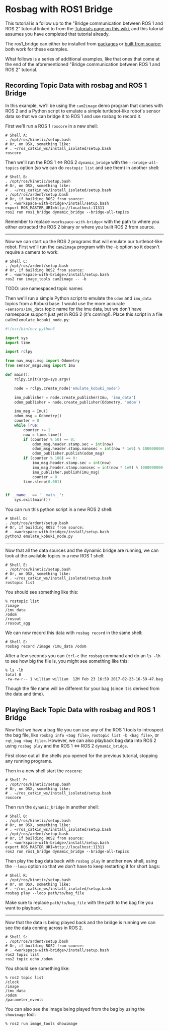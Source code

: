 # Rosbag with ROS1 Bridge

This tutorial is a follow up to the "Bridge communication between ROS 1 and ROS 2" tutorial linked to from the [Tutorials page on this wiki](Tutorials), and this tutorial assumes you have completed that tutorial already.

The ros1_bridge can either be installed from [packages](https://github.com/ros2/ros2/wiki/Installation) or [built from source](https://github.com/ros2/ros1_bridge/blob/master/README.md#building-the-bridge-from-source); both work for these examples. 

What follows is a series of additional examples, like that ones that come at the end of the aforementioned "Bridge communication between ROS 1 and ROS 2" tutorial.

## Recording Topic Data with rosbag and ROS 1 Bridge

In this example, we'll be using the `cam2image` demo program that comes with ROS 2 and a Python script to emulate a simple turtlebot-like robot's sensor data so that we can bridge it to ROS 1 and use rosbag to record it.

First we'll run a ROS 1 `roscore` in a new shell:

```
# Shell A:
. /opt/ros/kinetic/setup.bash
# Or, on OSX, something like:
# . ~/ros_catkin_ws/install_isolated/setup.bash
roscore
```

Then we'll run the ROS 1 <=> ROS 2 `dynamic_bridge` with the `--bridge-all-topics` option (so we can do `rostopic list` and see them) in another shell:

```
# Shell B:
. /opt/ros/kinetic/setup.bash
# Or, on OSX, something like:
# . ~/ros_catkin_ws/install_isolated/setup.bash
. /opt/ros/ardent/setup.bash
# Or, if building ROS2 from source:
# . <workspace-with-bridge>/install/setup.bash
export ROS_MASTER_URI=http://localhost:11311
ros2 run ros1_bridge dynamic_bridge --bridge-all-topics
```

Remember to replace `<workspace-with-bridge>` with the path to where you either extracted the ROS 2 binary or where you built ROS 2 from source.

---

Now we can start up the ROS 2 programs that will emulate our turtlebot-like robot.
First we'll run the `cam2image` program with the `-b` option so it doesn't require a camera to work:

```
# Shell C:
. /opt/ros/ardent/setup.bash
# Or, if building ROS2 from source:
# . <workspace-with-bridge>/install/setup.bash
ros2 run image_tools cam2image -- -b
```

TODO: use namespaced topic names

Then we'll run a simple Python script to emulate the `odom` and `imu_data` topics from a Kobuki base.
I would use the more accurate `~sensors/imu_data` topic name for the imu data, but we don't have namespace support just yet in ROS 2 (it's coming!).
Place this script in a file called `emulate_kobuki_node.py`:

```python
#!/usr/bin/env python3

import sys
import time

import rclpy

from nav_msgs.msg import Odometry
from sensor_msgs.msg import Imu

def main():
    rclpy.init(args=sys.argv)

    node = rclpy.create_node('emulate_kobuki_node')

    imu_publisher = node.create_publisher(Imu, 'imu_data')
    odom_publisher = node.create_publisher(Odometry, 'odom')

    imu_msg = Imu()
    odom_msg = Odometry()
    counter = 0
    while True:
        counter += 1
        now = time.time()
        if (counter % 50) == 0:
            odom_msg.header.stamp.sec = int(now)
            odom_msg.header.stamp.nanosec = int(now * 1e9) % 1000000000
            odom_publisher.publish(odom_msg)
        if (counter % 100) == 0:
            imu_msg.header.stamp.sec = int(now)
            imu_msg.header.stamp.nanosec = int(now * 1e9) % 1000000000
            imu_publisher.publish(imu_msg)
            counter = 0
        time.sleep(0.001)


if __name__ == '__main__':
    sys.exit(main())

```

You can run this python script in a new ROS 2 shell:

```
# Shell D:
. /opt/ros/ardent/setup.bash
# Or, if building ROS2 from source:
# . <workspace-with-bridge>/install/setup.bash
python3 emulate_kobuki_node.py
```

---

Now that all the data sources and the dynamic bridge are running, we can look at the available topics in a new ROS 1 shell:

```
# Shell E:
. /opt/ros/kinetic/setup.bash
# Or, on OSX, something like:
# . ~/ros_catkin_ws/install_isolated/setup.bash
rostopic list
```

You should see something like this:

```
% rostopic list
/image
/imu_data
/odom
/rosout
/rosout_agg
```

We can now record this data with `rosbag record` in the same shell:

```
# Shell E:
rosbag record /image /imu_data /odom
```

After a few seconds you can `Ctrl-c` the `rosbag` command and do an `ls -lh` to see how big the file is, you might see something like this:

```
% ls -lh
total 0
-rw-rw-r-- 1 william william  12M Feb 23 16:59 2017-02-23-16-59-47.bag
```

Though the file name will be different for your bag (since it is derived from the date and time).

## Playing Back Topic Data with rosbag and ROS 1 Bridge

Now that we have a bag file you can use any of the ROS 1 tools to introspect the bag file, like `rosbag info <bag file>`, `rostopic list -b <bag file>`, or `rqt_bag <bag file>`.
However, we can also playback bag data into ROS 2 using `rosbag play` and the ROS 1 <=> ROS 2 `dynamic_bridge`.

First close out all the shells you opened for the previous tutorial, stopping any running programs.

Then in a new shell start the `roscore`:

```
# Shell P:
. /opt/ros/kinetic/setup.bash
# Or, on OSX, something like:
# . ~/ros_catkin_ws/install_isolated/setup.bash
roscore
```

Then run the `dynamic_bridge` in another shell:

```
# Shell Q:
. /opt/ros/kinetic/setup.bash
# Or, on OSX, something like:
# . ~/ros_catkin_ws/install_isolated/setup.bash
. /opt/ros/ardent/setup.bash
# Or, if building ROS2 from source:
# . <workspace-with-bridge>/install/setup.bash
export ROS_MASTER_URI=http://localhost:11311
ros2 run ros1_bridge dynamic_bridge --bridge-all-topics
```

Then play the bag data back with `rosbag play` in another new shell, using the `--loop` option so that we don't have to keep restarting it for short bags:

```
# Shell R:
. /opt/ros/kinetic/setup.bash
# Or, on OSX, something like:
# . ~/ros_catkin_ws/install_isolated/setup.bash
rosbag play --loop path/to/bag_file
```

Make sure to replace `path/to/bag_file` with the path to the bag file you want to playback.

---

Now that the data is being played back and the bridge is running we can see the data coming across in ROS 2.

```
# Shell S:
. /opt/ros/ardent/setup.bash
# Or, if building ROS2 from source:
# . <workspace-with-bridge>/install/setup.bash
ros2 topic list
ros2 topic echo /odom
```

You should see something like:

```
% ros2 topic list
/clock
/image
/imu_data
/odom
/parameter_events
```

You can also see the image being played from the bag by using the `showimage` tool:

```
% ros2 run image_tools showimage
```